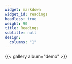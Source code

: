 ```yaml
---
widget: markdown
widget_id: readings
headless: true
weight: 90
title: Readings
subtitle: null
design:
  columns: "1"
---
```


{{< gallery album="demo" >}}
